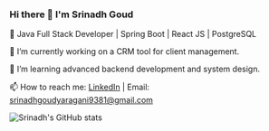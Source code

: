 ### Hi there 👋 I'm Srinadh Goud

🚀 Java Full Stack Developer | Spring Boot | React JS | PostgreSQL

🔭 I’m currently working on a CRM tool for client management.

🌱 I’m learning advanced backend development and system design.

📫 How to reach me: [LinkedIn](https://www.linkedin.com/in/srinadhgoud) | Email: srinadhgoudyaragani9381@gmail.com

![Srinadh's GitHub stats](https://github-readme-stats.vercel.app/api?username=srinadh4583&show_icons=true&theme=radical)

